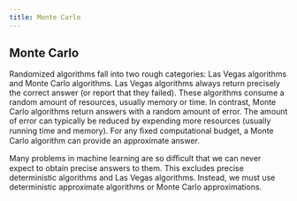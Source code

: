 ```yaml
---
title: Monte Carlo
---
```

## Monte Carlo

Randomized algorithms fall into two rough categories: Las Vegas algorithms and Monte Carlo algorithms. Las Vegas algorithms always return precisely the correct answer (or report that they failed). These algorithms consume a random amount of resources, usually memory or time. In contrast, Monte Carlo algorithms return answers with a random amount of error. The amount of error can typically be reduced by expending more resources (usually running time and memory). For any ﬁxed computational budget, a Monte Carlo algorithm can provide an approximate answer.

Many problems in machine learning are so diﬃcult that we can never expect to obtain precise answers to them. This excludes precise deterministic algorithms and Las Vegas algorithms. Instead, we must use deterministic approximate algorithms or Monte Carlo approximations.
